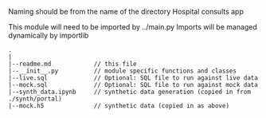 Naming should be from the name of the directory
Hospital consults app

This module will need to be imported by ../main.py
Imports will be managed dynamically by importlib

```
.
|
|--readme.md            // this file
|--__init__.py          // module specific functions and classes
|--live.sql             // Optional: SQL file to run against live data
|--mock.sql             // Optional: SQL file to run against mock data
|--synth_data.ipynb     // synthetic data generation (copied in from ./synth/portal)
|--mock.h5              // synthetic data (copied in as above)
```
